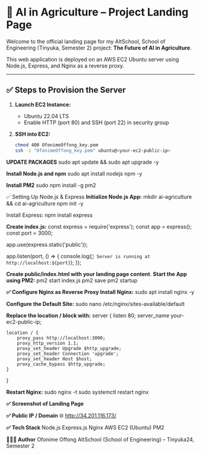 # 🌿 AI in Agriculture – Project Landing Page

Welcome to the official landing page for my AltSchool, School of Engineering (Tinyuka, Semester 2) project: **The Future of AI in Agriculture**.

This web application is deployed on an AWS EC2 Ubuntu server using Node.js, Express, and Nginx as a reverse proxy.

---

## ✅ Steps to Provision the Server

1. **Launch EC2 Instance:**
   - Ubuntu 22.04 LTS
   - Enable HTTP (port 80) and SSH (port 22) in security group

2. **SSH into EC2:**
   ```bash
   chmod 400 OfonimeOffong_key.pem
   ssh -i "OfonimeOffong_key.pem" ubuntu@<your-ec2-public-ip>

**UPDATE PACKAGES**
sudo apt update && sudo apt upgrade -y

**Install Node.js and npm**
sudo apt install nodejs npm -y

**Install PM2**
sudo npm install -g pm2

✅ Setting Up Node.js & Express
**Initialize Node.js App:**
mkdir ai-agriculture && cd ai-agriculture
npm init -y

Install Express:
npm install express

**Create index.js:**
const express = require('express');
const app = express();
const port = 3000;

app.use(express.static('public'));

app.listen(port, () => {
  console.log(`🚀 Server is running at http://localhost:${port}`);
});

**Create public/index.html with your landing page content**.
**Start the App using PM2:**
pm2 start index.js
pm2 save
pm2 startup

**✅ Configure Nginx as Reverse Proxy
Install Nginx:**
sudo apt install nginx -y

**Configure the Default Site:**
sudo nano /etc/nginx/sites-available/default

**Replace the location / block with:**
server {
    listen 80;
    server_name your-ec2-public-ip;

    location / {
        proxy_pass http://localhost:3000;
        proxy_http_version 1.1;
        proxy_set_header Upgrade $http_upgrade;
        proxy_set_header Connection 'upgrade';
        proxy_set_header Host $host;
        proxy_cache_bypass $http_upgrade;
    }
}

**Restart Nginx:**
sudo nginx -t
sudo systemctl restart nginx

**✅ Screenshot of Landing Page**

**✅ Public IP / Domain**
🌐 http://34.201.116.173/


**✅ Tech Stack**
Node.js
Express.js
Nginx
AWS EC2 (Ubuntu)
PM2

**👨🏾‍💻 Author**
Ofonime Offong
AltSchool (School of Engineering) – Tinyuka24, Semester 2


